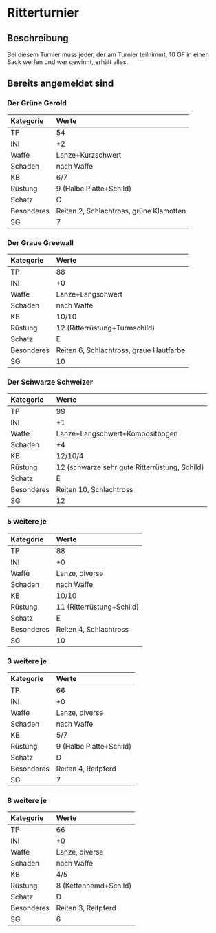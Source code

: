 # Ritterturnier

## Beschreibung

Bei diesem Turnier muss jeder, der am Turnier teilnimmt, 10 GF in einen Sack werfen und wer gewinnt, erhält alles.

## Bereits angemeldet sind

### Der Grüne Gerold

| Kategorie | Werte |
| :--- | :--- |
| TP | 54 |
| INI | +2 |
| Waffe | Lanze+Kurzschwert |
| Schaden | nach Waffe |
| KB | 6/7 |
| Rüstung | 9 \(Halbe Platte+Schild\) |
| Schatz | C |
| Besonderes | Reiten 2, Schlachtross, grüne Klamotten |
| SG | 7 |

### Der Graue Greewall

| Kategorie | Werte |
| :--- | :--- |
| TP | 88 |
| INI | +0 |
| Waffe | Lanze+Langschwert |
| Schaden | nach Waffe |
| KB | 10/10 |
| Rüstung | 12 \(Ritterrüstung+Turmschild\) |
| Schatz | E |
| Besonderes | Reiten 6, Schlachtross, graue Hautfarbe |
| SG | 10 |

### Der Schwarze Schweizer

| Kategorie | Werte |
| :--- | :--- |
| TP | 99 |
| INI | +1 |
| Waffe | Lanze+Langschwert+Kompositbogen |
| Schaden | +4 |
| KB | 12/10/4 |
| Rüstung | 12 \(schwarze sehr gute Ritterrüstung, Schild\) |
| Schatz | E |
| Besonderes | Reiten 10, Schlachtross |
| SG | 12 |

### 5 weitere je

| Kategorie | Werte |
| :--- | :--- |
| TP | 88 |
| INI | +0 |
| Waffe | Lanze, diverse |
| Schaden | nach Waffe |
| KB | 10/10 |
| Rüstung | 11 \(Ritterrüstung+Schild\) |
| Schatz | E |
| Besonderes | Reiten 4, Schlachtross |
| SG | 10 |

### 3 weitere je

| Kategorie | Werte |
| :--- | :--- |
| TP | 66 |
| INI | +0 |
| Waffe | Lanze, diverse |
| Schaden | nach Waffe |
| KB | 5/7 |
| Rüstung | 9 \(Halbe Platte+Schild\) |
| Schatz | D |
| Besonderes | Reiten 4, Reitpferd |
| SG | 7 |

### 8 weitere je

| Kategorie | Werte |
| :--- | :--- |
| TP | 66 |
| INI | +0 |
| Waffe | Lanze, diverse |
| Schaden | nach Waffe |
| KB | 4/5 |
| Rüstung | 8 \(Kettenhemd+Schild\) |
| Schatz | D |
| Besonderes | Reiten 3, Reitpferd |
| SG | 6 |

